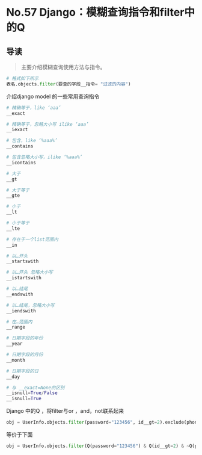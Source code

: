 # No.57 Django：模糊查询指令和filter中的Q

## 导读

> 主要介绍模糊查询使用方法与指令。

```python
# 格式如下所示
表名.objects.filter(要查的字段__指令= "过滤的内容")

```

介绍django model 的一些常用查询指令

```python
# 精确等于，like ‘aaa’
__exact

# 精确等于，忽略大小写 ilike ‘aaa’
__iexact

# 包含，like ‘%aaa%’
__contains

# 包含忽略大小写，ilike ‘%aaa%’
__icontains

# 大于
__gt

# 大于等于
__gte

# 小于
__lt

# 小于等于
__lte

# 存在于一个list范围内
__in

# 以…开头
__startswith

# 以…开头 忽略大小写
__istartswith

# 以…结尾
__endswith

# 以…结尾，忽略大小写
__iendswith

# 在…范围内
__range

# 日期字段的年份
__year

# 日期字段的月份
__month

# 日期字段的日
__day

# 与 __exact=None的区别
__isnull=True/False
__isnull=True
```

Django 中的Q ，将filter与or ，and，not联系起来

```python
obj = UserInfo.objects.filter(password="123456", id__gt=2).exclude(phone=188)

```

等价于下面

```python
obj = UserInfo.objects.filter(Q(password="123456") & Q(id__gt=2) & ~Q(phone=188))

```
